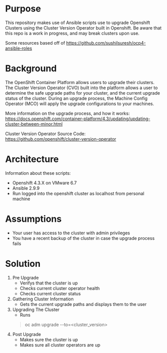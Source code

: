 # Purpose

This repository makes use of Ansible scripts use to upgrade Openshift Clusters using the Cluster Version Operator built in Openshift. Be aware that this repo is a work in progress, and may break clusters upon use.

Some resources based off of https://github.com/sushilsuresh/ocp4-ansible-roles

# Background

The OpenShift Container Platform allows users to upgrade their clusters. The Cluster Version Operator (CVO) built into the platform allows a user to determine the safe upgrade paths for your cluster, and the current upgrade status of the cluster. During an upgrade process, the Machine Config Operator (MCO) will apply the upgrade configurations to your machines.

More information on the upgrade process, and how it works: https://docs.openshift.com/container-platform/4.3/updating/updating-cluster-between-minor.html

Cluster Version Operator Source Code: https://github.com/openshift/cluster-version-operator

# Architecture

Information about these scripts:
* Openshift 4.3.X on VMware 6.7
* Ansible 2.9.9
* Run logged into the openshift cluster as localhost from personal machine

# Assumptions

* Your user has access to the cluster with admin privileges
* You have a recent backup of the cluster in case the upgrade process fails

# Solution

1. Pre Upgrade
    * Verifys that the cluster is up
    * Checks current cluster operator health
    * Checks current cluster status
2. Gathering Cluster Information
    * Gets the current upgrade paths and displays them to the user
3. Upgrading The Cluster
    * Runs
    > oc adm upgrade --to=<cluster_version>
4. Post Upgrade
    * Makes sure the cluster is up
    * Makes sure all cluster operators are up
